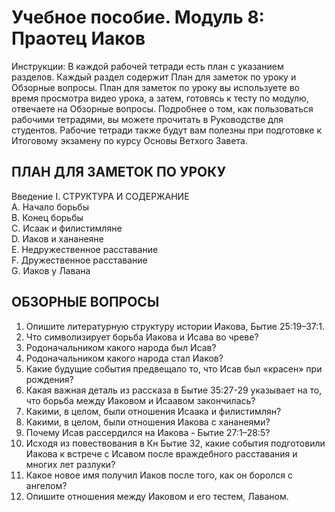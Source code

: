 # Учебное пособие. Модуль 8: Праотец Иаков 


Инструкции: 
В каждой рабочей тетради есть план с указанием разделов. Каждый раздел содержит План для заметок по уроку и Обзорные вопросы. 
План для заметок по уроку вы используете во время просмотра видео урока, а затем, готовясь к тесту по модулю, отвечаете на Обзорные вопросы. 
Подробнее о том, как пользоваться рабочими тетрадями, вы можете прочитать в Руководстве для студентов. Рабочие тетради также будут вам полезны при подготовке к Итоговому экзамену по курсу Основы Ветхого Завета.


## ПЛАН ДЛЯ ЗАМЕТОК ПО УРОКУ

Введение
I. СТРУКТУРА И СОДЕРЖАНИЕ        
A. Начало борьбы        
B. Конец борьбы        
C. Исаак и филистимляне        
D. Иаков и хананеяне        
E. Недружественное расставание        
F. Дружественное расставание       
G. Иаков у Лавана  


## ОБЗОРНЫЕ ВОПРОСЫ
1. Опишите литературную структуру истории Иакова,  Бытие 25:19–37:1.  
2. Что символизирует борьба Иакова и Исава во чреве?  
3. Родоначальником какого народа был Исав?  
4. Родоначальником какого народа стал Иаков?  
5. Какие будущие события предвещало то, что Исав был «красен» при рождения?  
6. Какая важная деталь из рассказа в Бытие 35:27-29 указывает на то, что борьба между Иаковом и Исаавом закончилась?  
7. Какими, в целом,  были отношения Исаака и филистимлян?  
8. Какими, в целом,  были отношения Иакова с хананеями?  
9. Почему Исав рассердился на Иакова - Бытие 27:1–28:5?    
10. Исходя из повествования в Кн Бытие 32, какие события подготовили Иакова к встрече с Исавом после враждебного расставания и многих лет разлуки?  
11. Какое новое имя получил Иаков после того, как он боролся с ангелом?  
12. Опишите отношения между Иаковом и его тестем, Лаваном.


